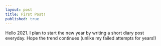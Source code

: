 ```yaml
---
layout: post
title: First Post!
published: true
---
```


Hello 2021. I plan to start the new year by writing a short diary post everyday. Hope the trend continues (unlike my failed attempts for years!) 

